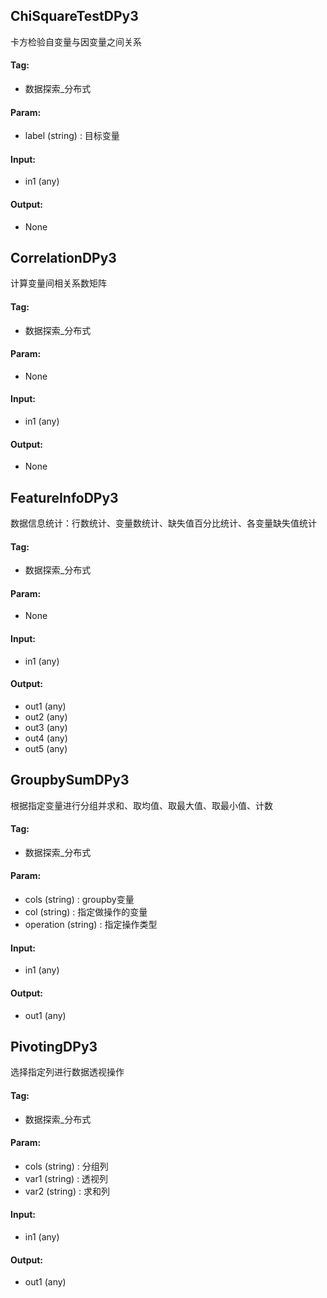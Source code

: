 
## ChiSquareTestDPy3

卡方检验自变量与因变量之间关系

#### Tag:
* 数据探索_分布式

#### Param:
* label (string) : 目标变量

#### Input:
* in1 (any) 

#### Output:
* None

## CorrelationDPy3

计算变量间相关系数矩阵

#### Tag:
* 数据探索_分布式

#### Param:
* None

#### Input:
* in1 (any) 

#### Output:
* None

## FeatureInfoDPy3

数据信息统计：行数统计、变量数统计、缺失值百分比统计、各变量缺失值统计

#### Tag:
* 数据探索_分布式

#### Param:
* None

#### Input:
* in1 (any) 

#### Output:
* out1 (any) 
* out2 (any) 
* out3 (any) 
* out4 (any) 
* out5 (any) 

## GroupbySumDPy3

根据指定变量进行分组并求和、取均值、取最大值、取最小值、计数

#### Tag:
* 数据探索_分布式

#### Param:
* cols (string) : groupby变量
* col (string) : 指定做操作的变量
* operation (string) : 指定操作类型

#### Input:
* in1 (any) 

#### Output:
* out1 (any) 

## PivotingDPy3

选择指定列进行数据透视操作

#### Tag:
* 数据探索_分布式

#### Param:
* cols (string) : 分组列
* var1 (string) : 透视列
* var2 (string) : 求和列

#### Input:
* in1 (any) 

#### Output:
* out1 (any) 
